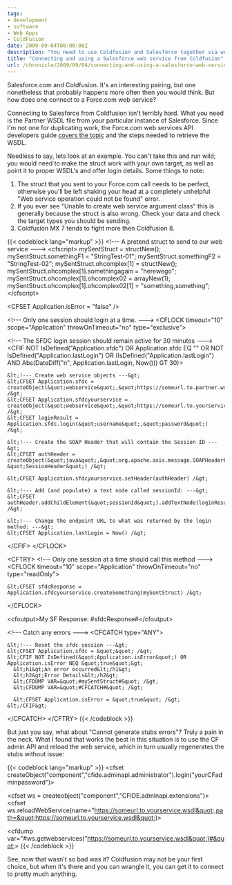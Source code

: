 ```yaml
---
tags:
- development
- software
- Web Apps
- ColdFusion
date: 2009-09-04T00:00:00Z
description: "You need to use Coldfusion and Salesforce together via web services? That is crazy...but it works."
title: "Connecting and using a Salesforce web service from Coldfusion"
url: /chronicle/2009/09/04/connecting-and-using-a-salesforce-web-service-from-coldfusion/
---
```


Salesforce.com and Coldfusion.  It's an interesting pairing, but one nonetheless that probably happens more often then you would think.  But how does one connect to a Force.com web service?

Connecting to Salesforce from Coldfusion isn't terribly hard.  What you need is the Partner WSDL file from your particular instance of Salesforce.  Since I'm not one for duplicating work, the Force.com web services API developers guide
[covers the topic](http://www.salesforce.com/us/developer/docs/api/index_Left.htm#StartTopic=Content%2Fsforce_api_partner.htm|SkinName=webhelp) and the steps needed to retrieve the WSDL.

Needless to say, lets look at an example. You can't take this and run wild; you would need to make the struct work with your own target, as well as point it to proper WSDL's and offer login details.  Some things to note:

1. The struct that you sent to your Force.com call needs to be perfect, otherwise you'll be left shaking your head at a completely unhelpful "Web service operation could not be found" error.
2. If you ever see "Unable to create web service argument class" this is generally because the struct is also wrong.  Check your data and check the target types you should be sending.
3. Coldfusion MX 7 tends to fight more then Coldfusion 8.

{{< codeblock lang="markup" >}}
&lt;!--- A pretend struct to send to our web service ---&gt;
&lt;cfscript&gt;
  mySentStruct = structNew();
  mySentStruct.somethingF1 = &quot;StringTest-01&quot;;
  mySentStruct.somethingF2 = &quot;StringTest-02&quot;;
  mySentStruct.ohcomplex[1] = structNew();
  mySentStruct.ohcomplex[1].somethingagain = &quot;herewego&quot;;
  mySentStruct.ohcomplex[1].ohcomplex02 = arrayNew(1);
  mySentStruct.ohcomplex[1].ohcomplex02[1] = &quot;something,something&quot;;
&lt;/cfscript&gt;

&lt;CFSET Application.isError = &quot;false&quot; /&gt;

&lt;!--- Only one session should login at a time. ---&gt;
&lt;CFLOCK timeout=&quot;10&quot; scope=&quot;Application&quot; throwOnTimeout=&quot;no&quot; type=&quot;exclusive&quot;&gt;

  &lt;!--- The SFDC login session should remain active for 30 minutes ---&gt;
  &lt;CFIF NOT IsDefined(&quot;Application.sfdc&quot;) OR Application.sfdc EQ &quot;&quot; OR NOT IsDefined(&quot;Application.lastLogin&quot;) OR (IsDefined(&quot;Application.lastLogin&quot;) AND Abs(DateDiff(&quot;n&quot;, Application.lastLogin, Now())) GT 30)&gt;

    &lt;!--- Create web service objects ---&gt;
    &lt;CFSET Application.sfdc = createObject(&quot;webservice&quot;,&quot;https://someurl.to.partner.wsdl/&quot;) /&gt;
    &lt;CFSET Application.sfdcyourservice = createObject(&quot;webservice&quot;,&quot;https://someurl.to.yourservice.wsdl&quot;) /&gt;
    &lt;CFSET loginResult = Application.sfdc.login(&quot;username&quot;,&quot;password&quot;) /&gt;

    &lt;!--- Create the SOAP Header that will contain the Session ID ---&gt;
    &lt;CFSET authHeader = createObject(&quot;java&quot;,&quot;org.apache.axis.message.SOAPHeaderElement&quot;).init(&quot;YourServicesService&quot;, &quot;SessionHeader&quot;) /&gt;

    &lt;CFSET Application.sfdcyourservice.setHeader(authHeader) /&gt;

    &lt;!--- Add (and populate) a text node called sessionId: ---&gt;
    &lt;CFSET authHeader.addChildElement(&quot;sessionId&quot;).addTextNode(loginResult.getSessionId()) /&gt;

    &lt;!--- Change the endpoint URL to what was returned by the login method: ---&gt;
    &lt;CFSET Application.lastLogin = Now() /&gt;
  &lt;/CFIF&gt;
&lt;/CFLOCK&gt;

&lt;CFTRY&gt;
  &lt;!--- Only one session at a time should call this method ---&gt;
  &lt;CFLOCK timeout=&quot;10&quot; scope=&quot;Application&quot; throwOnTimeout=&quot;no&quot; type=&quot;readOnly&quot;&gt;

    &lt;CFSET sfdcResponse = Application.sfdcyourservice.createSomething(mySentStruct) /&gt;
  &lt;/CFLOCK&gt;

  &lt;cfoutput&gt;My SF Response: #sfdcResponse#&lt;/cfoutput&gt;

  &lt;!--- Catch any errors ---&gt;
  &lt;CFCATCH type=&quot;ANY&quot;&gt;

    &lt;!--- Reset the sfdc session ---&gt;
    &lt;CFSET Application.sfdc = &quot;&quot; /&gt;
    &lt;CFIF NOT IsDefined(&quot;Application.isError&quot;) OR Application.isError NEQ &quot;true&quot;&gt;
      &lt;h1&gt;An error occurred&lt;/h1&gt;
      &lt;h2&gt;Error Details&lt;/h2&gt;
      &lt;CFDUMP VAR=&quot;#mySentStruct#&quot; /&gt;
      &lt;CFDUMP VAR=&quot;#CFCATCH#&quot; /&gt;

      &lt;CFSET Application.isError = &quot;true&quot; /&gt;
    &lt;/CFIF&gt;
  &lt;/CFCATCH&gt;
&lt;/CFTRY&gt;
{{< /codeblock >}}

But just you say, what about "Cannot generate stubs errors"?  Truly a pain in the neck.  What I found that works the best in this situation is to use the CF admin API and reload the web service, which in turn usually regenerates the stubs without issue:

{{< codeblock lang="markup" >}}
&lt;cfset createObject(&quot;component&quot;,&quot;cfide.adminapi.administrator&quot;).login(&quot;yourCFadminpassword&quot;)&gt;

&lt;cfset ws = createobject(&quot;component&quot;,&quot;CFIDE.adminapi.extensions&quot;)&gt;
&lt;cfset ws.reloadWebService(name=&quot;https://someurl.to.yourservice.wsdl&quot;,path=&quot;https://someurl.to.yourservice.wsdl&quot;)&gt;

&lt;cfdump var=&quot;#ws.getwebservices(&quot;https://someurl.to.yourservice.wsdl&quot;)#&quot;&gt;
{{< /codeblock >}}

See, now that wasn't so bad was it?  Coldfusion may not be your first choice, but when it's there and you can wrangle it, you can get it to connect to pretty much anything.
